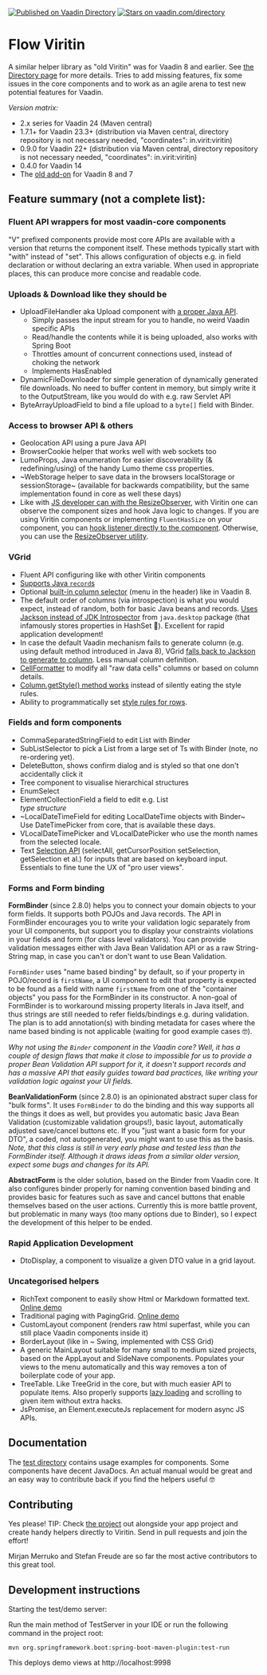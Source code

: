 [![Published on Vaadin  Directory](https://img.shields.io/badge/Vaadin%20Directory-published-00b4f0.svg)](https://vaadin.com/directory/component/flow-viritin)
[![Stars on vaadin.com/directory](https://img.shields.io/vaadin-directory/star/flow-viritin.svg)](https://vaadin.com/directory/component/flow-viritin)

# Flow Viritin

A similar helper library as "old Viritin" was for Vaadin 8 and earlier. See [the Directory page](https://vaadin.com/directory/component/flow-viritin) for more details. Tries to add missing features, fix some issues in the core components and to work as an agile arena to test new potential features for Vaadin.

*Version matrix:*
 * 2.x series for Vaadin 24 (Maven central)
 * 1.7.1+ for Vaadin 23.3+ (distribution via Maven central, directory repository is not necessary needed, "coordinates": in.virit:viritin)
 * 0.9.0 for Vaadin 22+ (distribution via Maven central, directory repository is not necessary needed, "coordinates": in.virit:viritin)
 * 0.4.0 for Vaadin 14
 * The [old add-on](https://vaadin.com/directory/component/viritin) for Vaadin 8 and 7

## Feature summary (not a complete list):

###  Fluent API wrappers for most vaadin-core components

"V" prefixed components provide most core APIs are available with a version that returns the component itself. These methods typically start with "with" instead of "set". This allows configuration of objects
e.g. in field declaration or without declaring an extra variable. When used in appropriate places, this can produce more concise and readable code. 

### Uploads & Download like they should be

 * UploadFileHandler aka Upload component with [a proper Java API](https://vaadin.com/blog/uploads-and-downloads-inputs-and-outputs).
   * Simply passes the input stream for you to handle, no weird Vaadin specific APIs
   * Read/handle the contents while it is being uploaded, also works with Spring Boot
   * Throttles amount of concurrent connections used, instead of choking the network
   * Implements HasEnabled
 * DynamicFileDownloader for simple generation of dynamically generated file downloads. No need to buffer content in memory, but simply write it to the OutputStream, like you would do with e.g. raw Servlet API
 * ByteArrayUploadField to bind a file upload to a `byte[]` field with Binder.

### Access to browser API & others

 * Geolocation API using a pure Java API
 * BrowserCookie helper that works well with web sockets too
 * LumoProps, Java enumeration for easier discoverability (& redefining/using) of the handy Lumo theme css properties.
 * ~WebStorage helper to save data in the browsers localStorage or sessionStorage~ (available for backwards compatibility, but the same implementation found in core as well these days)
 * Like with [JS developer can with the ResizeObserver](https://developer.mozilla.org/en-US/docs/Web/API/ResizeObserver), with Viritin one can observe the component sizes and hook Java logic to changes. If you are using Viritin components or implementing `FluentHasSize` on your component, you can [hook listener directly to the component](https://github.com/viritin/flow-viritin/blob/v24/src/test/java/org/vaadin/firitin/resizeobserver/ResizeObserverCoreApiDrafting.java#L32-L38). Otherwise, you can use the [ResizeObserver utility](https://github.com/viritin/flow-viritin/blob/v24/src/test/java/org/vaadin/firitin/resizeobserver/ResizeObserverView.java).

### VGrid

 * Fluent API configuring like with other Viritin components
 * [Supports Java `record`s](https://github.com/viritin/flow-viritin/blob/v24/src/test/java/org/vaadin/firitin/RecordsWithGrid.java)
 * Optional [built-in column selector](https://github.com/viritin/flow-viritin/blob/320c544e6a314115b18109d8469c2e727ac77da7/src/test/java/org/vaadin/firitin/Grids.java#L81) (menu in the header) like in Vaadin 8.
 * The default order of columns (via introspection) is what you would expect, instead of random, both for basic Java beans and records. [Uses Jackson instead of JDK Introspector](https://github.com/viritin/flow-viritin/blob/c99a31cab256ff2ed455c7413e164a87c85b507a/src/main/java/org/vaadin/firitin/components/grid/VGrid.java#L66-L75) from `java.desktop` package (that infamously stores properties in HashSet 🤦‍). Excellent for rapid application development!
 * In case the default Vaadin mechanism fails to generate column (e.g. using default method introduced in Java 8), VGrid [falls back to Jackson to generate to column](https://github.com/viritin/flow-viritin/blob/c99a31cab256ff2ed455c7413e164a87c85b507a/src/main/java/org/vaadin/firitin/components/grid/VGrid.java#L121-L147). Less manual column definition.
 * [CellFormatter](https://github.com/viritin/flow-viritin/blob/v24/src/test/java/org/vaadin/firitin/Grids.java#L45-L63) to modify all "raw data cells" columns or based on column details.
 * [Column.getStyle() method works](https://github.com/viritin/flow-viritin/blob/v24/src/test/java/org/vaadin/firitin/Grids.java#L68-L73) instead of silently eating the style rules. 
 * Ability to programmatically set [style rules for rows](https://github.com/viritin/flow-viritin/blob/fe58310e178e15be99a4ea0619549738a83d5ac8/src/test/java/org/vaadin/firitin/Grids.java#L82-L87).

### Fields and form components

 * CommaSeparatedStringField to edit List<String> with Binder
 * SubListSelector to pick a List<T> from a large set of Ts with Binder (note, no re-ordering yet).
 * DeleteButton, shows confirm dialog and is styled so that one don't accidentally click it
 * Tree component to visualise hierarchical structures
 * EnumSelect
 * ElementCollectionField a field to edit e.g. List<Address> type structure
 * ~LocalDateTimeField for editing LocalDateTime objects with Binder~ Use DateTimePicker from core, that is available these days.
 * VLocalDateTimePicker and VLocalDatePicker who use the month names from the selected locale.
 * Text [Selection API](https://javadoc.dokku1.parttio.org/in.virit/viritin/2.5.2/org/vaadin/firitin/components/textfield/SelectionApi.html) (selectAll, getCursorPosition setSelection, getSelection et al.) for inputs that are based on keyboard input. Essentials to fine tune the UX of "pro user views".

### Forms and Form binding

**FormBinder** (since 2.8.0) helps you to connect your domain objects to your form fields. It supports both POJOs and Java records. The API in FormBinder encourages you to write your validation logic separately from your UI components, but support you to display your constraints violations in your fields and form (for class level validators). You can provide validation messages either with Java Bean Validation API or as a raw String-String map, in case you can't or don't want to use Bean Validation.

`FormBinder` uses "name based binding" by default, so if your property in POJO/record is `firstName`, a UI component to edit that property is expected to be found as a field with name `firstName` from one of the "container objects" you pass for the FormBinder in its constructor. A non-goal of FormBinder is to workaround missing property literals in Java itself, and thus strings are still needed to refer fields/bindings e.g. during validation. The plan is to add annotation(s) with binding metadata for cases where the name based binding is not applicable (waiting for good example cases 🤓).

*Why not using the `Binder` component in the Vaadin core? Well, it has a couple of design flaws that make it close to impossible for us to provide a proper Bean Validation API support for it, it doesn't support records and has a massive API that easily guides toward bad practices, like writing your validation logic against your UI fields.*

**BeanValidationForm** (since 2.8.0) is an opinionated abstract super class for "bulk forms". It uses `FormBinder` to do the binding and this way supports all the things it does as well, but provides you automatic basic Java Bean Validation (customizable validation groups!), basic layout, automatically adjusted save/cancel buttons etc. If you "just want a basic form for your DTO", a coded, not autogenerated, you might want to use this as the basis. *Note, that this class is still in very early phase and tested less than the FormBinder itself. Although it draws ideas from a similar older version, expect some bugs and changes for its API.*

**AbstractForm** is the older solution, based on the Binder from Vaadin core. It also configures binder properly for naming convention based binding and provides basic for features such as save and cancel buttons that enable themselves based on the user actions. Currently this is more battle provent, but problematic in many ways (too many options due to Binder), so I expect the development of this helper to be ended.

### Rapid Application Development

 * DtoDisplay, a component to visualize a given DTO value in a grid layout.

### Uncategorised helpers

 * RichText component to easily show Html or Markdown formatted text. [Online demo](https://addons.dokku1.parttio.org/)
 * Traditional paging with PagingGrid. [Online demo](https://addons.dokku1.parttio.org/paginggrid)
 * CustomLayout component (renders raw html superfast, while you can still place Vaadin components inside it)
 * BorderLayout (like in ~ Swing, implemented with CSS Grid)
 * A generic MainLayout suitable for many small to medium sized projects, based on the AppLayout and SideNave components. Populates your views to the menu automatically and this way removes a ton of boilerplate code of your app.
 * TreeTable. Like TreeGrid in the core, but with much easier API to populate items. Also properly supports [lazy loading](https://vaadin.com/blog/lazy-loading-hierarchical-data-from-ui-to-database) and scrolling to given item without extra hacks.
 * JsPromise, an Element.executeJs replacement for modern async JS APIs.

## Documentation

The [test directory](https://github.com/viritin/flow-viritin/tree/v24/src/test/java/org/vaadin/firitin) contains usage examples for components. Some components have decent JavaDocs. An actual manual would be great and an easy way to contribute back if you find the helpers useful 🤓

## Contributing

Yes please! TIP: Check [the project](https://github.com/viritin/flow-viritin) out alongside your app project and create handy helpers directly to Viritin. Send in pull requests and join the effort!  

Mirjan Merruko and Stefan Freude are so far the most active contributors to this great tool.



## Development instructions

Starting the test/demo server:

Run the main method of TestServer in your IDE or run the following command in the project root:

```
mvn org.springframework.boot:spring-boot-maven-plugin:test-run
```

This deploys demo views at http://localhost:9998
